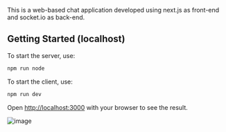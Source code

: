 This is a web-based chat application developed using next.js as front-end and socket.io as back-end. 

## Getting Started (localhost)

To start the server, use:

```bash
npm run node
```

To start the client, use:
```bash
npm run dev
```

Open [http://localhost:3000](http://localhost:3000) with your browser to see the result.

![image](https://github.com/user-attachments/assets/f6db8be3-75dc-4489-92dd-f7a49d56a15a)
